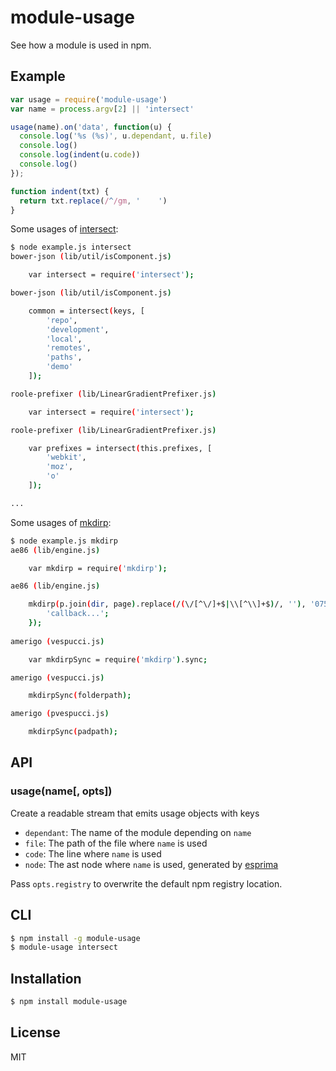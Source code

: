 
# module-usage

See how a module is used in npm.

## Example

```js
var usage = require('module-usage')
var name = process.argv[2] || 'intersect'

usage(name).on('data', function(u) {
  console.log('%s (%s)', u.dependant, u.file)
  console.log()
  console.log(indent(u.code))
  console.log()
});

function indent(txt) {
  return txt.replace(/^/gm, '    ')
}
```

Some usages of [intersect](http://npmjs.org/intersect):

```bash
$ node example.js intersect
bower-json (lib/util/isComponent.js)

    var intersect = require('intersect');

bower-json (lib/util/isComponent.js)

    common = intersect(keys, [
        'repo',
        'development',
        'local',
        'remotes',
        'paths',
        'demo'
    ]);

roole-prefixer (lib/LinearGradientPrefixer.js)

    var intersect = require('intersect');

roole-prefixer (lib/LinearGradientPrefixer.js)

    var prefixes = intersect(this.prefixes, [
        'webkit',
        'moz',
        'o'
    ]);

...
```

Some usages of [mkdirp](http://npmjs.org/mkdirp):

```bash
$ node example.js mkdirp
ae86 (lib/engine.js)

    var mkdirp = require('mkdirp');

ae86 (lib/engine.js)

    mkdirp(p.join(dir, page).replace(/(\/[^\/]+$|\\[^\\]+$)/, ''), '0755', function (err) {
        'callback...';
    });
    
amerigo (vespucci.js)

    var mkdirpSync = require('mkdirp').sync;

amerigo (vespucci.js)

    mkdirpSync(folderpath);

amerigo (pvespucci.js)

    mkdirpSync(padpath);

```

## API

### usage(name[, opts])

Create a readable stream that emits usage objects with keys

* `dependant`: The name of the module depending on `name`
* `file`: The path of the file where `name` is used
* `code`: The line where `name` is used
* `node`: The ast node where `name` is used, generated by [esprima](http://npmjs.org/esprima)

Pass `opts.registry` to overwrite the default npm registry location.

## CLI

```bash
$ npm install -g module-usage
$ module-usage intersect
```

## Installation

```bash
$ npm install module-usage
```

## License

  MIT
